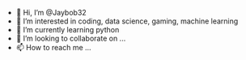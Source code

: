 - 👋 Hi, I’m @Jaybob32
- 👀 I’m interested in coding, data science, gaming, machine learning
- 🌱 I’m currently learning python
- 💞️ I’m looking to collaborate on ...
- 📫 How to reach me ...

<!---
Jaybob32/Jaybob32 is a ✨ special ✨ repository because its `README.md` (this file) appears on your GitHub profile.
You can click the Preview link to take a look at your changes.
--->
